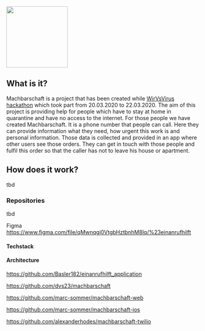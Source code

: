 <img src="https://github.com/marc-sommer/machbarschaft/blob/master/machbarschaft-logo.jpeg" height="160px" width="auto">

## What is it?
Machbarschaft is a project that has been created while <a href="https://wirvsvirushackathon.org/">WirVsVirus hackathon</a> which took part from 20.03.2020 to 22.03.2020. 
The aim of this project is providing help for people which have to stay at home in quarantine and have no access to the internet. For those people we have created Machbarschaft. It is a phone number that people can call. Here they can provide information what they need, how urgent this work is and personal information. Those data is collected and provided in an app where other users see those orders. They can get in touch with those people and fulfil this order so that the caller has not to leave his house or apartment.

## How does it work?
tbd

### Repositories
tbd

Figma
https://www.figma.com/file/qMwnqgj0VtgbHztbnhM8lq/%23einanrufhilft

#### Techstack

#### Architecture

https://github.com/Basler182/einanrufhilft_application

https://github.com/dvs23/machbarschaft

https://github.com/marc-sommer/machbarschaft-web

https://github.com/marc-sommer/machbarschaft-ios

https://github.com/alexanderhodes/machbarschaft-twilio
